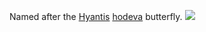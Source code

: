 Named after the [Hyantis](https://en.wikipedia.org/wiki/Hyantis) [hodeva](http://tolweb.org/Hyantis_hodeva/87531) butterfly.
<img src="http://tolweb.org/tree/ToLimages/hyantis_hodeva.jpg">
